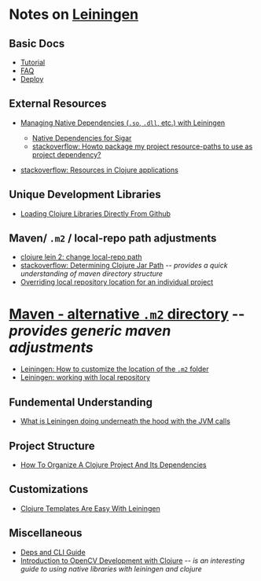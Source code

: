 # Notes on [Leiningen][0]

## Basic Docs

* [Tutorial](https://github.com/technomancy/leiningen/blob/master/doc/TUTORIAL.md)
* [FAQ](https://github.com/technomancy/leiningen/blob/master/doc/FAQ.md)
* [Deploy](https://github.com/technomancy/leiningen/blob/master/doc/DEPLOY.md)

## External Resources

* [Managing Native Dependencies (`.so`, `.dll`, etc.) with Leiningen](https://nakkaya.com/2010/04/05/managing-native-dependencies-with-leiningen/)
    * [Native Dependencies for Sigar](https://github.com/zcaudate-me/sigar-native-deps)
    * [stackoverflow: Howto package my project resource-paths to use as project dependency?](https://stackoverflow.com/questions/23020288/howto-package-my-project-resource-paths-to-use-as-project-dependency)

* [stackoverflow: Resources in Clojure applications](https://stackoverflow.com/questions/8009829/resources-in-clojure-applications?rq=1)

## Unique Development Libraries

* [Loading Clojure Libraries Directly From Github](https://lambdaisland.com/blog/17-05-2017-loading-clojure-libraries-directly-from-github)

## Maven/ `.m2` / local-repo path adjustments

* [clojure lein 2: change local-repo path](https://coderwall.com/p/bvm4ag/clojure-lein-2-change-local-repo-path)
* [stackoverflow: Determining Clojure Jar Path](https://stackoverflow.com/questions/9707413/determining-clojure-jar-path) -- _provides a quick understanding of maven directory structure_
* [Overriding local repository location for an individual project](https://stackoverflow.com/questions/11460283/how-can-i-make-leiningen-2-respect-the-local-repository-path-in-mavens-settings)
# [Maven - alternative `.m2` directory](https://stackoverflow.com/questions/16591080/maven-alternative-m2-directory) -- _provides generic maven adjustments_
* [Leiningen: How to customize the location of the `.m2` folder](https://stackoverflow.com/questions/12579335/leiningen-how-to-customize-the-location-of-the-m2-folder)
* [Leiningen: working with local repository](http://www.spacjer.com/blog/2015/03/23/leiningen-working-with-local-repository/)

## Fundemental Understanding

* [What is Leiningen doing underneath the hood with the JVM calls](https://stackoverflow.com/questions/11973694/how-to-add-directory-to-clojures-classpath)

## Project Structure

* [How To Organize A Clojure Project And Its Dependencies](https://cb.codes/organizing-clojure-projects-and-libraries/)

## Customizations

* [Clojure Templates Are Easy With Leiningen](http://jr0cket.co.uk/2015/03/clojure-templates-are-easy-with-leiningen.html)

## Miscellaneous

* [Deps and CLI Guide](https://clojure.org/guides/deps_and_cli)
* [Introduction to OpenCV Development with Clojure](http://www.swarthmore.edu/NatSci/mzucker1/opencv-2.4.10-docs/doc/tutorials/introduction/clojure_dev_intro/clojure_dev_intro.html) -- _is an interesting guide to using native libraries with leiningen and clojure_



[0]: https://leiningen.org/
